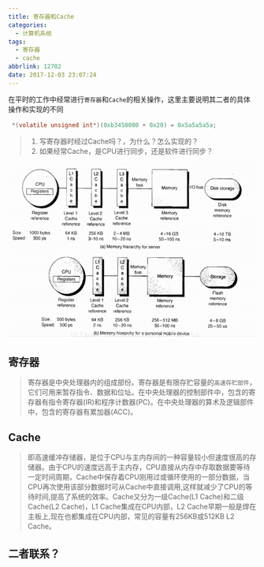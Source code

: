 ```yaml
---
title: 寄存器和Cache
categories:
  - 计算机系统
tags:
  - 寄存器
  - cache
abbrlink: 12702
date: 2017-12-03 23:07:24
---
```



在平时的工作中经常进行`寄存器`和`Cache`的相关操作，这里主要说明其二者的具体操作和实现的不同


``` C
 *(volatile unsigned int*)(0xb3450000 + 0x20) = 0x5a5a5a5a;
```

>1. 写寄存器时经过Cache吗？，为什么？怎么实现的？
>2. 如果经常Cache，是CPU进行同步，还是软件进行同步？

<!--more-->

![cpu_memory_struct](/images/cpu_memory_struct.png)

## 寄存器

>寄存器是中央处理器内的组成部份。寄存器是有限存贮容量的`高速存贮部件`，它们可用来暂存指令、数据和位址。在中央处理器的控制部件中，包含的寄存器有指令寄存器(IR)和程序计数器(PC)。在中央处理器的算术及逻辑部件中，包含的寄存器有累加器(ACC)。




## Cache

>即高速缓冲存储器，是位于CPU与主内存间的一种容量较小但速度很高的存储器。由于CPU的速度远高于主内存，CPU直接从内存中存取数据要等待一定时间周期，Cache中保存着CPU刚用过或循环使用的一部分数据，当CPU再次使用该部分数据时可从Cache中直接调用,这样就减少了CPU的等待时间,提高了系统的效率。Cache又分为一级Cache(L1 Cache)和二级Cache(L2 Cache)，L1 Cache集成在CPU内部，L2 Cache早期一般是焊在主板上,现在也都集成在CPU内部，常见的容量有256KB或512KB L2 Cache。

## 二者联系？
